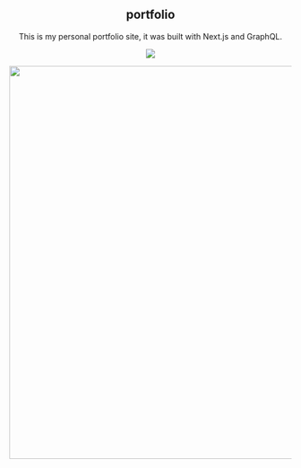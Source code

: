 <p align="center">
  <h2 align="center">portfolio</h2>
  <p align="center"> 
    This is my personal portfolio site, it was built with Next.js and GraphQL.
  </p>
  <p align="center"> 
    <img src="https://vercelbadge.vercel.app/api/doxify/portfolio"></img>
  </p>
  <p align="center"> 
    <img heigh="501px" width="700px" src="https://user-images.githubusercontent.com/9636316/133942685-fdfdc55c-982f-4204-8ec5-508b504b2ea2.gif"></img>
  </p>
</p>
